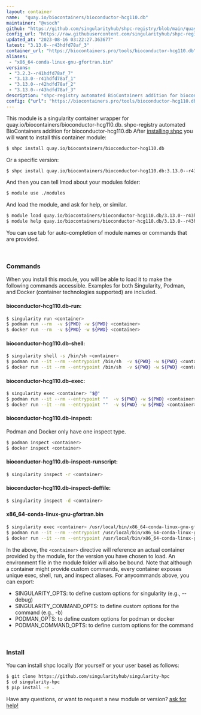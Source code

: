 ```yaml
---
layout: container
name:  "quay.io/biocontainers/bioconductor-hcg110.db"
maintainer: "@vsoch"
github: "https://github.com/singularityhub/shpc-registry/blob/main/quay.io/biocontainers/bioconductor-hcg110.db/container.yaml"
config_url: "https://raw.githubusercontent.com/singularityhub/shpc-registry/main/quay.io/biocontainers/bioconductor-hcg110.db/container.yaml"
updated_at: "2023-08-16 03:22:27.363677"
latest: "3.13.0--r43hdfd78af_3"
container_url: "https://biocontainers.pro/tools/bioconductor-hcg110.db"
aliases:
 - "x86_64-conda-linux-gnu-gfortran.bin"
versions:
 - "3.2.3--r41hdfd78af_7"
 - "3.13.0--r41hdfd78af_1"
 - "3.13.0--r42hdfd78af_2"
 - "3.13.0--r43hdfd78af_3"
description: "shpc-registry automated BioContainers addition for bioconductor-hcg110.db"
config: {"url": "https://biocontainers.pro/tools/bioconductor-hcg110.db", "maintainer": "@vsoch", "description": "shpc-registry automated BioContainers addition for bioconductor-hcg110.db", "latest": {"3.13.0--r43hdfd78af_3": "sha256:62f00181c7ab2ad7140ac38347cd6217571f4de38c54bd4b58976f2a8a607184"}, "tags": {"3.2.3--r41hdfd78af_7": "sha256:99a7ad6c360717e0451761c71279e8b328b479aa997e42bfa2cd443b3817a122", "3.13.0--r41hdfd78af_1": "sha256:9d7427f6eeada617779cd8a1584f2c33b8f3903315bad1949dcecd255c02e53e", "3.13.0--r42hdfd78af_2": "sha256:0b0d9ed8dcca4f61470d8e78d662bbb0fbc4122c3102c47776ebe56a0992491f", "3.13.0--r43hdfd78af_3": "sha256:62f00181c7ab2ad7140ac38347cd6217571f4de38c54bd4b58976f2a8a607184"}, "docker": "quay.io/biocontainers/bioconductor-hcg110.db", "aliases": {"x86_64-conda-linux-gnu-gfortran.bin": "/usr/local/bin/x86_64-conda-linux-gnu-gfortran.bin"}}
---
```


This module is a singularity container wrapper for quay.io/biocontainers/bioconductor-hcg110.db.
shpc-registry automated BioContainers addition for bioconductor-hcg110.db
After [installing shpc](#install) you will want to install this container module:


```bash
$ shpc install quay.io/biocontainers/bioconductor-hcg110.db
```

Or a specific version:

```bash
$ shpc install quay.io/biocontainers/bioconductor-hcg110.db:3.13.0--r43hdfd78af_3
```

And then you can tell lmod about your modules folder:

```bash
$ module use ./modules
```

And load the module, and ask for help, or similar.

```bash
$ module load quay.io/biocontainers/bioconductor-hcg110.db/3.13.0--r43hdfd78af_3
$ module help quay.io/biocontainers/bioconductor-hcg110.db/3.13.0--r43hdfd78af_3
```

You can use tab for auto-completion of module names or commands that are provided.

<br>

### Commands

When you install this module, you will be able to load it to make the following commands accessible.
Examples for both Singularity, Podman, and Docker (container technologies supported) are included.

#### bioconductor-hcg110.db-run:

```bash
$ singularity run <container>
$ podman run --rm  -v ${PWD} -w ${PWD} <container>
$ docker run --rm  -v ${PWD} -w ${PWD} <container>
```

#### bioconductor-hcg110.db-shell:

```bash
$ singularity shell -s /bin/sh <container>
$ podman run --it --rm --entrypoint /bin/sh  -v ${PWD} -w ${PWD} <container>
$ docker run --it --rm --entrypoint /bin/sh  -v ${PWD} -w ${PWD} <container>
```

#### bioconductor-hcg110.db-exec:

```bash
$ singularity exec <container> "$@"
$ podman run --it --rm --entrypoint ""  -v ${PWD} -w ${PWD} <container> "$@"
$ docker run --it --rm --entrypoint ""  -v ${PWD} -w ${PWD} <container> "$@"
```

#### bioconductor-hcg110.db-inspect:

Podman and Docker only have one inspect type.

```bash
$ podman inspect <container>
$ docker inspect <container>
```

#### bioconductor-hcg110.db-inspect-runscript:

```bash
$ singularity inspect -r <container>
```

#### bioconductor-hcg110.db-inspect-deffile:

```bash
$ singularity inspect -d <container>
```


#### x86_64-conda-linux-gnu-gfortran.bin

```bash
$ singularity exec <container> /usr/local/bin/x86_64-conda-linux-gnu-gfortran.bin
$ podman run --it --rm --entrypoint /usr/local/bin/x86_64-conda-linux-gnu-gfortran.bin   -v ${PWD} -w ${PWD} <container> -c " $@"
$ docker run --it --rm --entrypoint /usr/local/bin/x86_64-conda-linux-gnu-gfortran.bin   -v ${PWD} -w ${PWD} <container> -c " $@"
```



In the above, the `<container>` directive will reference an actual container provided
by the module, for the version you have chosen to load. An environment file in the
module folder will also be bound. Note that although a container
might provide custom commands, every container exposes unique exec, shell, run, and
inspect aliases. For anycommands above, you can export:

 - SINGULARITY_OPTS: to define custom options for singularity (e.g., --debug)
 - SINGULARITY_COMMAND_OPTS: to define custom options for the command (e.g., -b)
 - PODMAN_OPTS: to define custom options for podman or docker
 - PODMAN_COMMAND_OPTS: to define custom options for the command

<br>

### Install

You can install shpc locally (for yourself or your user base) as follows:

```bash
$ git clone https://github.com/singularityhub/singularity-hpc
$ cd singularity-hpc
$ pip install -e .
```

Have any questions, or want to request a new module or version? [ask for help!](https://github.com/singularityhub/singularity-hpc/issues)